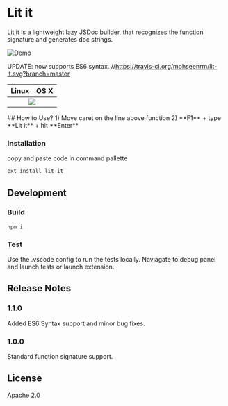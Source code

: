 # Lit it

<!--![Lit it](https://github.com/mohseenrm/lit-it/blob/master/images/lit-it.png)-->


Lit it is a lightweight lazy JSDoc builder, that recognizes the function signature and generates doc strings.

![Demo](https://raw.githubusercontent.com/mohseenrm/lit-it/master/images/demo.gif)

UPDATE: now supports ES6 syntax.
//https://travis-ci.org/mohseenrm/lit-it.svg?branch=master

<table>
  <thead>
    <tr>
      <th>Linux</th>
      <th>OS X</th>
    </tr>
  </thead>
  <tbody>
    <tr>
      <td colspan="2" align="center">
        <a href="https://travis-ci.org/mohseenrm/lit-it"><img src="https://travis-ci.org/mohseenrm/lit-it.svg?branch=master" target="_blank"></a>
      </td>
    </tr>
  </tbody>
</table>
## How to Use?
1)  Move caret on the line above function
2) **F1** + type **Lit it** + hit **Enter**

### Installation

 copy and paste code in command pallette

```sh
ext install lit-it
```

## Development

### Build
```
npm i
```

### Test
Use the .vscode config to run the tests locally. Naviagate to debug panel and launch tests or launch extension. 

## Release Notes



### 1.1.0

Added ES6 Syntax support and minor bug fixes.

### 1.0.0

Standard function signature support.

License
----
Apache 2.0